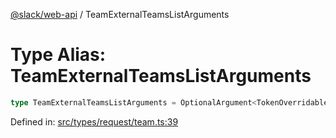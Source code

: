[@slack/web-api](../index.md) / TeamExternalTeamsListArguments

# Type Alias: TeamExternalTeamsListArguments

```ts
type TeamExternalTeamsListArguments = OptionalArgument<TokenOverridable & CursorPaginationEnabled & object>;
```

Defined in: [src/types/request/team.ts:39](https://github.com/slackapi/node-slack-sdk/blob/main/packages/web-api/src/types/request/team.ts#L39)
